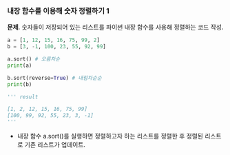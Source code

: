 ### 내장 함수를 이용해 숫자 정렬하기 1
**문제**. 숫자들이 저장되어 있는 리스트를 파이썬 내장 함수를 사용해 정렬하는 코드 작성.
```py
a = [1, 12, 15, 16, 75, 99, 2]
b = [3, -1, 100, 23, 55, 92, 99]

a.sort() # 오름차순 
print(a)

b.sort(reverse=True) # 내림차순순
print(b)

''' result

[1, 2, 12, 15, 16, 75, 99]
[100, 99, 92, 55, 23, 3, -1]
'''
```
  
- 내장 함수 a.sort()를 실행하면 정렬하고자 하는 리스트를 정렬한 후 정렬된 리스트로 기존 리스트가 업데이트.